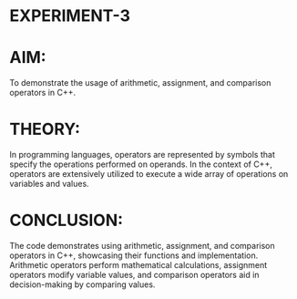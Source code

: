 # EXPERIMENT-3  
# AIM:
To demonstrate the usage of arithmetic, assignment, and comparison operators in C++.



# THEORY:
In programming languages, operators are represented by symbols that specify the operations performed on operands. In the context of C++, operators are extensively utilized to execute a wide array of operations on variables and values.

 


# CONCLUSION: 
The code demonstrates using arithmetic, assignment, and comparison operators in C++, showcasing their functions and implementation. Arithmetic operators perform mathematical calculations, assignment operators modify variable values, and comparison operators aid in decision-making by comparing values.
